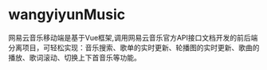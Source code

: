 # wangyiyunMusic
网易云音乐移动端是基于Vue框架,调用网易云音乐官方API接口文档开发的前后端分离项目，可轻松实现：音乐搜索、歌单的实时更新、轮播图的实时更新、歌曲的播放、歌词滚动、切换上下首音乐等功能。
